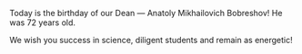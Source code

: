 Today is the birthday of our Dean — Anatoly Mikhailovich Bobreshov! He was 72 years old.

We wish you success in science, diligent students and remain as energetic!